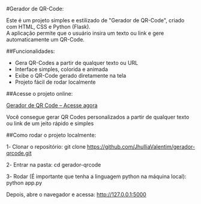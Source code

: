 #Gerador de QR-Code:

Este é um projeto simples e estilizado de "Gerador de QR-Code", criado com HTML, CSS e Python (Flask).  
A aplicação permite que o usuário insira um texto ou link e gere automaticamente um QR-Code.

##Funcionalidades:

- Gera QR-Codes a partir de qualquer texto ou URL  
- Interface simples, colorida e animada  
- Exibe o QR-Code gerado diretamente na tela  
- Projeto fácil de rodar localmente  

##Acesse o projeto online:

[Gerador de QR Code – Acesse agora](https://gerador-qrcode-xqc2.vercel.app/)

Você consegue gerar QR Codes personalizados a partir de qualquer texto ou link de um jeito rápido e simples

##Como rodar o projeto localmente:

1️- Clonar o repositório:
git clone https://github.com/JhulliaValentim/gerador-qrcode.git

2️- Entrar na pasta:
cd gerador-qrcode

3️- Rodar (É importante que tenha a linguagem python na máquina local):
python app.py

Depois, abre o navegador e acessa:
http://127.0.0.1:5000
